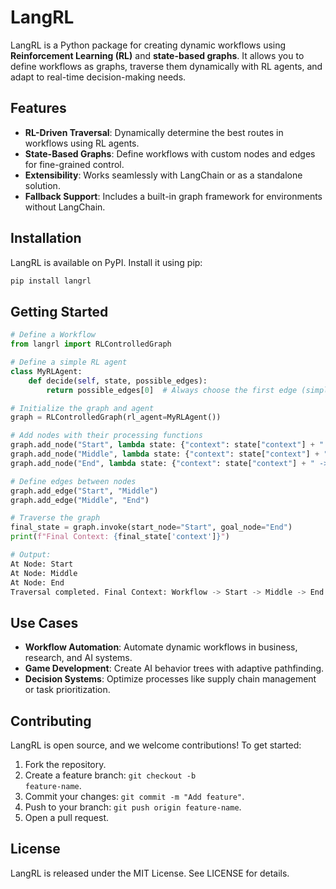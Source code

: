 # LangRL

LangRL is a Python package for creating dynamic workflows using **Reinforcement Learning (RL)** and **state-based graphs**. It allows you to define workflows as graphs, traverse them dynamically with RL agents, and adapt to real-time decision-making needs.

## Features

- **RL-Driven Traversal**: Dynamically determine the best routes in workflows using RL agents.
- **State-Based Graphs**: Define workflows with custom nodes and edges for fine-grained control.
- **Extensibility**: Works seamlessly with LangChain or as a standalone solution.
- **Fallback Support**: Includes a built-in graph framework for environments without LangChain.

## Installation

LangRL is available on PyPI. Install it using pip:

```bash
pip install langrl
```

## Getting Started

```python
# Define a Workflow
from langrl import RLControlledGraph

# Define a simple RL agent
class MyRLAgent:
    def decide(self, state, possible_edges):
        return possible_edges[0]  # Always choose the first edge (simple example)

# Initialize the graph and agent
graph = RLControlledGraph(rl_agent=MyRLAgent())

# Add nodes with their processing functions
graph.add_node("Start", lambda state: {"context": state["context"] + " -> Start"})
graph.add_node("Middle", lambda state: {"context": state["context"] + " -> Middle"})
graph.add_node("End", lambda state: {"context": state["context"] + " -> End"})

# Define edges between nodes
graph.add_edge("Start", "Middle")
graph.add_edge("Middle", "End")

# Traverse the graph
final_state = graph.invoke(start_node="Start", goal_node="End")
print(f"Final Context: {final_state['context']}")

# Output:
At Node: Start
At Node: Middle
At Node: End
Traversal completed. Final Context: Workflow -> Start -> Middle -> End
```

## Use Cases

- **Workflow Automation**: Automate dynamic workflows in business, research, and AI systems.
- **Game Development**: Create AI behavior trees with adaptive pathfinding.
- **Decision Systems**: Optimize processes like supply chain management or task prioritization.

## Contributing
LangRL is open source, and we welcome contributions! To get started:

1. Fork the repository.
2. Create a feature branch: <code>git checkout -b feature-name</code>.
3. Commit your changes: <code>git commit -m "Add feature"</code>.
4. Push to your branch: <code>git push origin feature-name</code>.
5. Open a pull request.

## License
LangRL is released under the MIT License. See LICENSE for details.

